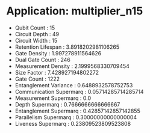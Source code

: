 # Application: multiplier_n15
- Qubit Count : 15
- Circuit Depth : 49
- Circuit Width : 15
- Retention Lifespan : 3.8918202981106265
- Gate Density : 1.997278911564626
- Dual Gate Count : 246
- Measurement Density : 2.1999568330709454
- Size Factor : 7.428927194802272
- Gate Count : 1222
- Entanglement Variance : 0.6488932578752753
- Communication Supermarq : 0.05714285714285714
- Measurement Supermarq : 0.0
- Depth Supermarq : 0.7666666666666667
- Entanglement Supermarq : 0.42857142857142855
- Parallelism Supermarq : 0.30000000000000004
- Liveness Supermarq : 0.23809523809523808
